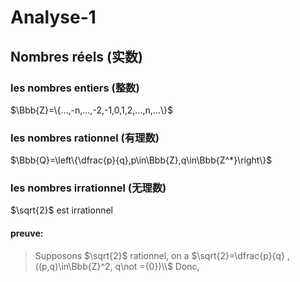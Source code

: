  # Analyse-1



## Nombres réels (实数)  

### les nombres entiers (整数)  

$\Bbb{Z}=\{...,-n,...,-2,-1,0,1,2,...,n,...\}$



### les nombres rationnel (有理数)  

$\Bbb{Q}=\left\{\dfrac{p}{q},p\in\Bbb{Z},q\in\Bbb{Z^*}\right\}$

### les nombres irrationnel (无理数)  

$\sqrt{2}$  est irrationnel 

#### preuve:

> Supposons $\sqrt{2}$ rationnel, on a $\sqrt{2}=\dfrac{p}{q} , ((p,q)\in\Bbb{Z}^2, q\not ={0})\\$
> Donc, 

